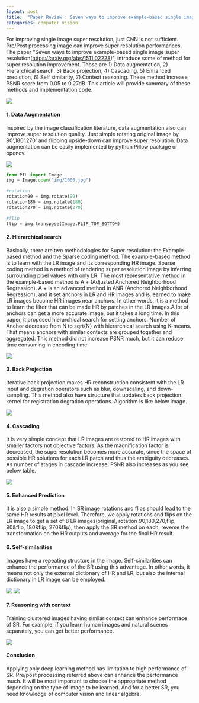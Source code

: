```yaml
---
layout: post
title:  "Paper Review : Seven ways to improve example-based single image super resolution"
categories: computer vision
---
```


For improving single image super resolution, just CNN is not sufficient. Pre/Post processing image can improve super resolution performances. The paper "Seven ways to improve example-based single image super resolution(<a>https://arxiv.org/abs/1511.02228</a>)", introduce some of method for super resolution improvement. Those are 1) Data augmentation, 2) Hierarchical search, 3) Back projection, 4) Cascading, 5) Enhanced prediction, 6) Self similarity, 7) Context reasoning. These method increase PSNR score from 0.05 to 0.27dB. This article will provide summary of these methods and implementation code.

![](https://i.imgur.com/bW7F77f.png)


<h4>1. Data Augmentation</h4>

Inspired by the image classification literature, data augmentation also can improve super resolution quality. Just simple rotating original image by 90',180',270' and flipping upside-down can improve super resolution. Data augmentation can be easily implemented by python Pillow package or opencv.

![](https://i.imgur.com/ByZfwfh.png) 

```python
from PIL import Image
img = Image.open("img/1000.jpg")

#rotation
rotation90 = img.rotate(90)
rotation180 = img.rotate(180)
rotation270 = img.rotate(270)

#flip
flip = img.transpose(Image.FLIP_TOP_BOTTOM)
```

<h4>2. Hierarchical search</h4>

Basically, there are two methodologies for Super resolution: the Example-based method and the Sparse coding method. The example-based method is to learn with the LR image and its corresponding HR image. Sparse coding method is a method of rendering super resolution image by inferring surrounding pixel values with only LR. The most representative method in the example-based method is A + (Adjusted Anchored Neighborhood Regression). A + is an advanced method in ANR (Anchored Neighborhood Regression), and it set anchors in LR and HR images and is learned to make LR images become HR images near anchors. In other words, it is a method to learn the filter that can be made HR by patches in the LR images.A lot of anchors can get a more accurate image, but it takes a long time. In this paper, it proposed hierarchical search for setting anchors. Number of Anchor decrease from N to sqrt{N} with hierarchical search using K-means. That means anchors with similar contexts are grouped together and aggregated. This method did not increase PSNR much, but it can reduce time consuming in encoding time.

![](https://i.imgur.com/s79S91Y.png)

<h4>3. Back Projection</h4>
Iterative back projection makes HR reconstruction consistent with the LR input and degration operators such as blur, downscaling, and down-sampling. This method also have structure that updates back projection kernel for registration degration operations. Algorithm is like below image.

![](https://i.imgur.com/i2VNrnC.png) 

<h4>4. Cascading</h4>
 It is very simple concept that LR images are restored to HR images with smaller factors not objective factors. As the magnification factor is decreased, the superresolution becomes more accurate, since the space of possible HR solutions for each LR patch and thus the ambiguity decreases. As number of stages in cascade increase, PSNR also increases as you see below table.

 ![](https://i.imgur.com/dWEMwHE.png)

<h4>5. Enhanced Prediction</h4>
It is also a simple method.  In
SR image rotations and flips should lead to the same HR results at pixel level. Therefore, we apply rotations and flips on the LR image to get a set of 8 LR images(original, rotation 90,180,270,flip, 90&flip, 180&flip, 270&flip), then apply the SR method on each, reverse the transformation on the HR outputs and average for the final HR result.

<h4>6. Self-similarities</h4>
Images have a repeating structure in the image. Self-similarities can enhance the performance of the SR using this advantage. In other words, it means not only the external dictionary of HR and LR, but also the internal dictionary in LR image can be employed.

![](https://i.imgur.com/HEhw19z.png)
![](https://i.imgur.com/QxexgOx.png)

<h4>7. Reasoning with context</h4>
Training clustered images having similar context can enhance performace of SR. For example, if you learn human images and natural scenes separately, you can get better performance.

![](https://i.imgur.com/N5zGk12.png)

<h4>Conclusion</h4>
 Applying only deep learning method has limitation to high performance of SR. Pre/post processing referred above can enhance the performance much. It will be most important to choose the appropriate method depending on the type of image to be learned. And for a better SR, you need knowledge of computer vision and linear algebra. 

